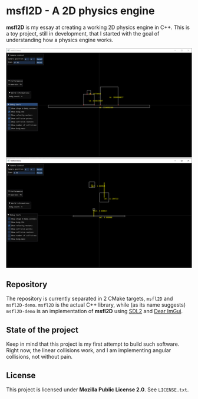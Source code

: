 # msfl2D - A 2D physics engine

**msfl2D** is my essay at creating a working 2D physics engine in C++. This is a toy project, still in development,
that I started with the goal of understanding how a physics engine works.

![msfl2D screenshot 1](screenshots/screenshot1.png) 
![msfl2D screenshot 2](screenshots/screenshot2.png) 

## Repository

The repository is currently separated in 2 CMake targets, `msfl2D` and `msfl2D-demo`. `msfl2D` is the actual
C++ library, while (as its name suggests) `msfl2D-demo` is an implementation of **msfl2D** using [SDL2](https://www.libsdl.org/)
and [Dear ImGui](https://github.com/ocornut/imgui).

## State of the project

Keep in mind that this project is my first attempt to build such software.
Right now, the linear collisions work, and I am implementing angular collisions, not without pain.

## License

This project is licensed under **Mozilla Public License 2.0**. See `LICENSE.txt`.